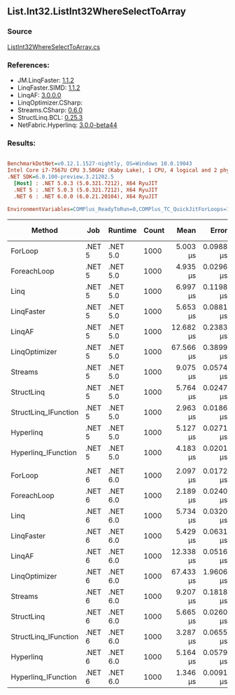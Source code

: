 ﻿## List.Int32.ListInt32WhereSelectToArray

### Source
[ListInt32WhereSelectToArray.cs](../LinqBenchmarks/List/Int32/ListInt32WhereSelectToArray.cs)

### References:
- JM.LinqFaster: [1.1.2](https://www.nuget.org/packages/JM.LinqFaster/1.1.2)
- LinqFaster.SIMD: [1.1.2](https://www.nuget.org/packages/LinqFaster.SIMD/1.0.3)
- LinqAF: [3.0.0.0](https://www.nuget.org/packages/LinqAF/3.0.0.0)
- LinqOptimizer.CSharp: [](https://www.nuget.org/packages/LinqOptimizer.CSharp/)
- Streams.CSharp: [0.6.0](https://www.nuget.org/packages/Streams.CSharp/0.6.0)
- StructLinq.BCL: [0.25.3](https://www.nuget.org/packages/StructLinq.BCL/0.25.3)
- NetFabric.Hyperlinq: [3.0.0-beta44](https://www.nuget.org/packages/NetFabric.Hyperlinq/3.0.0-beta44)

### Results:
``` ini

BenchmarkDotNet=v0.12.1.1527-nightly, OS=Windows 10.0.19043
Intel Core i7-7567U CPU 3.50GHz (Kaby Lake), 1 CPU, 4 logical and 2 physical cores
.NET SDK=6.0.100-preview.3.21202.5
  [Host] : .NET 5.0.3 (5.0.321.7212), X64 RyuJIT
  .NET 5 : .NET 5.0.3 (5.0.321.7212), X64 RyuJIT
  .NET 6 : .NET 6.0.0 (6.0.21.20104), X64 RyuJIT

EnvironmentVariables=COMPlus_ReadyToRun=0,COMPlus_TC_QuickJitForLoops=1,COMPlus_TieredPGO=1  

```
|               Method |    Job |  Runtime | Count |      Mean |     Error |    StdDev |    Median | Ratio | RatioSD |   Gen 0 | Gen 1 | Gen 2 | Allocated |
|--------------------- |------- |--------- |------ |----------:|----------:|----------:|----------:|------:|--------:|--------:|------:|------:|----------:|
|              ForLoop | .NET 5 | .NET 5.0 |  1000 |  5.003 μs | 0.0988 μs | 0.1997 μs |  4.894 μs |  1.00 |    0.00 |  3.0289 |     - |     - |      6 KB |
|          ForeachLoop | .NET 5 | .NET 5.0 |  1000 |  4.935 μs | 0.0296 μs | 0.0277 μs |  4.936 μs |  0.94 |    0.03 |  3.0289 |     - |     - |      6 KB |
|                 Linq | .NET 5 | .NET 5.0 |  1000 |  6.997 μs | 0.1198 μs | 0.1000 μs |  7.012 μs |  1.32 |    0.02 |  2.1896 |     - |     - |      4 KB |
|           LinqFaster | .NET 5 | .NET 5.0 |  1000 |  5.653 μs | 0.0881 μs | 0.0781 μs |  5.618 μs |  1.07 |    0.04 |  3.0289 |     - |     - |      6 KB |
|               LinqAF | .NET 5 | .NET 5.0 |  1000 | 12.682 μs | 0.2383 μs | 0.2229 μs | 12.746 μs |  2.41 |    0.11 |  3.0060 |     - |     - |      6 KB |
|        LinqOptimizer | .NET 5 | .NET 5.0 |  1000 | 67.566 μs | 0.3899 μs | 0.3456 μs | 67.522 μs | 12.79 |    0.41 | 16.1133 |     - |     - |     33 KB |
|              Streams | .NET 5 | .NET 5.0 |  1000 |  9.075 μs | 0.0574 μs | 0.0509 μs |  9.078 μs |  1.72 |    0.06 |  3.2654 |     - |     - |      7 KB |
|           StructLinq | .NET 5 | .NET 5.0 |  1000 |  5.764 μs | 0.0247 μs | 0.0219 μs |  5.770 μs |  1.09 |    0.04 |  1.0147 |     - |     - |      2 KB |
| StructLinq_IFunction | .NET 5 | .NET 5.0 |  1000 |  2.963 μs | 0.0186 μs | 0.0145 μs |  2.968 μs |  0.55 |    0.01 |  0.9727 |     - |     - |      2 KB |
|            Hyperlinq | .NET 5 | .NET 5.0 |  1000 |  5.127 μs | 0.0271 μs | 0.0226 μs |  5.134 μs |  0.96 |    0.02 |  0.9689 |     - |     - |      2 KB |
|  Hyperlinq_IFunction | .NET 5 | .NET 5.0 |  1000 |  4.183 μs | 0.0201 μs | 0.0188 μs |  4.177 μs |  0.80 |    0.03 |  0.9689 |     - |     - |      2 KB |
|                      |        |          |       |           |           |           |           |       |         |         |       |       |           |
|              ForLoop | .NET 6 | .NET 6.0 |  1000 |  2.097 μs | 0.0172 μs | 0.0134 μs |  2.094 μs |  1.00 |    0.00 |  3.0289 |     - |     - |      6 KB |
|          ForeachLoop | .NET 6 | .NET 6.0 |  1000 |  2.189 μs | 0.0240 μs | 0.0224 μs |  2.181 μs |  1.04 |    0.01 |  3.0289 |     - |     - |      6 KB |
|                 Linq | .NET 6 | .NET 6.0 |  1000 |  5.734 μs | 0.0320 μs | 0.0250 μs |  5.738 μs |  2.73 |    0.02 |  2.1896 |     - |     - |      4 KB |
|           LinqFaster | .NET 6 | .NET 6.0 |  1000 |  5.429 μs | 0.0631 μs | 0.0560 μs |  5.415 μs |  2.59 |    0.04 |  3.0289 |     - |     - |      6 KB |
|               LinqAF | .NET 6 | .NET 6.0 |  1000 | 12.338 μs | 0.0516 μs | 0.0483 μs | 12.328 μs |  5.88 |    0.04 |  3.0060 |     - |     - |      6 KB |
|        LinqOptimizer | .NET 6 | .NET 6.0 |  1000 | 67.433 μs | 1.9606 μs | 5.7808 μs | 63.275 μs | 34.47 |    1.63 | 15.9912 |     - |     - |     33 KB |
|              Streams | .NET 6 | .NET 6.0 |  1000 |  9.207 μs | 0.1818 μs | 0.3183 μs |  9.042 μs |  4.61 |    0.05 |  3.2654 |     - |     - |      7 KB |
|           StructLinq | .NET 6 | .NET 6.0 |  1000 |  5.665 μs | 0.0260 μs | 0.0230 μs |  5.663 μs |  2.70 |    0.01 |  1.0147 |     - |     - |      2 KB |
| StructLinq_IFunction | .NET 6 | .NET 6.0 |  1000 |  3.287 μs | 0.0655 μs | 0.0581 μs |  3.270 μs |  1.56 |    0.03 |  0.9727 |     - |     - |      2 KB |
|            Hyperlinq | .NET 6 | .NET 6.0 |  1000 |  5.164 μs | 0.0579 μs | 0.0513 μs |  5.170 μs |  2.47 |    0.02 |  0.9689 |     - |     - |      2 KB |
|  Hyperlinq_IFunction | .NET 6 | .NET 6.0 |  1000 |  1.346 μs | 0.0091 μs | 0.0081 μs |  1.345 μs |  0.64 |    0.01 |  0.9747 |     - |     - |      2 KB |
